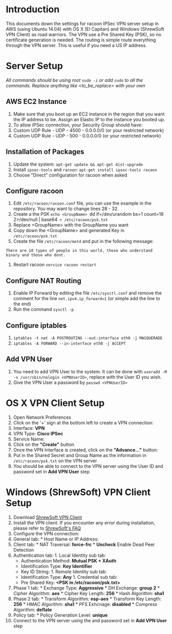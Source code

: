 # Introduction
This documents down the settings for racoon IPSec VPN server setup in AWS (using Ubuntu 14.04) with OS X (El Capitan) and Windows (ShrewSoft VPN Client) as road warriors.
The VPN use a Pre Shared Key (PSK), so no certificate generation is needed.
The routing is simple route everything through the VPN server.  This is useful if you need a US IP address.

# Server Setup
*All commands should be using root `sudo -i` or add `sudo` to all the commands.  Replace anything like \<to_be_replace\> with your own*

## AWS EC2 Instance
1. Make sure that you boot up an EC2 instance in the region that you want the IP address to be.  Assign an Elastic IP to the instance you booted up.
1. To allow IPSec connection, your Security Group should have:
  1. Custom UDP Rule - UDP - 4500 - 0.0.0.0/0 (or your restricted network)
  1. Custom UDP Rule - UDP - 500 - 0.0.0.0/0 (or your restricted network)

## Installation of Packages
1. Update the system: `apt-get update && apt-get dist-upgrade`
1. Install `ipsec-tools` and `racoon`: `apt-get install ipsec-tools racoon`
  1. Choose "Direct" configuration for racoon when asked

## Configure racoon
1. Edit `/etc/racoon/racoon.conf` file, you can use the example in the repository.  You may want to change lines 28 - 32.
1. Create a the PSK `echo <GroupName> `dd if=/dev/urandom bs=1 count=18 2>/dev/null | base64` > /etc/racoon/psk.txt`
  1. Replace \<GroupName\> with the GroupName you want
  1. Copy down the \<GroupName\> and generated Key in `/etc/racoon/psk.txt`
1. Create the file `/etc/racoon/motd` and put in the following message:
```
There are 10 types of people in this world, those who understand binary and those who dont.
```
1. Restart racoon `service racoon restart`

## Configure NAT Routing
1. Enable IP Forward by editing the file `/etc/sysctl.conf` and remove the comment for the line `net.ipv4.ip_forward=1` (or simple add the line to the end)
1. Run the command `sysctl -p`

## Configure iptables
1. `iptables -t nat -A POSTROUTING --out-interface eth0 -j MASQUERADE`
1. `iptables -A FORWARD --in-interface eth0 -j ACCEPT`

## Add VPN User
1. You need to add VPN User to the system.  It can be done with `useradd -M -s /usr/sbin/nologin <VPNUserID>`, replace <VPNUserID> with the User ID you wish.
1. Give the VPN User a password by `passwd <VPNUserID>`

# OS X VPN Client Setup
1. Open Network Preferences
1. Click on the '+' sign at the bottom left to create a VPN connection:
  1. Interface: **VPN**
  1. VPN Type: **Cisco IPSec**
  1. Service Name: <ServiceName>
  1. Click on the **"Create"** button
1. Once the VPN Interface is created, click on the **"Advance..."** button:
  1. Put in the Shared Secret and Group Name as the information in `/etc/racoon/psk.txt` on the VPN server
1. You should be able to connect to the VPN server using the User ID and password set in **Add VPN User** step

# Windows (ShrewSoft) VPN Client Setup
1. Download [ShrewSoft VPN Client](https://www.shrew.net/download/vpn)
1. Install the VPN client.  If you encounter any error during installation, please refer to [ShrewSoft's FAQ](https://www.shrew.net/support/Frequently_Asked_Questions)
1. Configure the VPN connection:
  1. General tab:
    * Host Name or IP Address: <Your ElasticIP>
  1. Client tab:
    * NAT Traversal: **force-frc**
    * **Uncheck** Enable Dead Peer Detection
  1. Authentication tab:
    1. Local Identity sub tab:
      * Authentication Method: **Mutual PSK + XAuth**
      * Identification Type: **Key Identifier**
      * Key ID String: **<GroupName>**
    1. Remote Identity sub tab:
      * Identification Type: **Any**
    1. Credential sub tab:
      * Pre Shared Key: **<PSK in /etc/racoon/psk.txt>**
  1. Phase 1 tab:
    * Exchange Type: **Aggressive**
    * DH Exchange: **group 2**
    * Cipher Algorithm: **aes**
    * Cipher Key Length: **256**
    * Hash Algorithm: **sha1**
  1. Phase 2 tab:
    * Transform Algorithm: **esp-aes**
    * Transform Key Length: **256**
    * HMAC Algorithm: **sha1**
    * PFS Exhcnage: **disabled**
    * Compress Algorithm: **deflate**
  1. Policy tab:
    * Policy Generation Level: **unique**
1. Connect to the VPN server using the <VPNUserID> and password set in **Add VPN User** step
